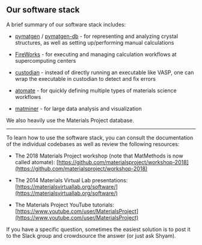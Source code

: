 ## Our software stack
A brief summary of our software stack includes:

* [pymatgen](https://github.com/materialsproject/pymatgen) / [pymatgen-db](https://github.com/materialsproject/pymatgen-db) - for representing and analyzing crystal structures, as well as setting up/performing manual calculations

* [FireWorks](https://github.com/materialsproject/fireworks) - for executing and managing calculation workflows at supercomputing centers

* [custodian](https://github.com/materialsproject/custodian) - instead of directly running an executable like VASP, one can wrap the executable in custodian to detect and fix errors

* [atomate](https://github.com/hackingmaterials/atomate) - for quickly defining multiple types of materials science workflows

* [matminer](https://github.com/hackingmaterials/matminer) - for large data analysis and visualization

We also heavily use the Materials Project database.

------------------

To learn how to use the software stack, you can consult the documentation of the individual codebases as well as review the following resources:

* The 2018 Materials Project workshop (note that MatMethods is now called atomate): [https://github.com/materialsproject/workshop-2018](https://github.com/materialsproject/workshop-2018)

* The 2014 Materials Virtual Lab presentations:
[https://materialsvirtuallab.org/software/](https://materialsvirtuallab.org/software/)

* The Materials Project YouTube tutorials:
[https://www.youtube.com/user/MaterialsProject](https://www.youtube.com/user/MaterialsProject)

If you have a specific question, sometimes the easiest solution is to post it to the Slack group and crowdsource the answer (or just ask Shyam).
